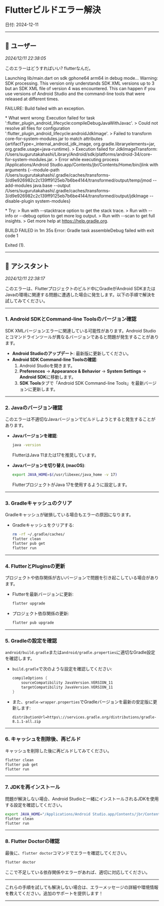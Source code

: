 # Flutterビルドエラー解決

日付: 2024-12-11

---

## 👤 ユーザー
*2024/12/11 22:38:05*

このエラーはどうすればいい?
flutterなんだ。

Launching lib/main.dart on sdk gphone64 arm64 in debug mode...
Warning: SDK processing. This version only understands SDK XML versions up to 3 but an SDK XML file of version 4 was encountered. This can happen if you use versions of Android Studio and the command-line tools that were released at different times.

FAILURE: Build failed with an exception.

\* What went wrong:
Execution failed for task ':flutter\_plugin\_android\_lifecycle:compileDebugJavaWithJavac'.
&gt; Could not resolve all files for configuration ':flutter\_plugin\_android\_lifecycle:androidJdkImage'.
   &gt; Failed to transform core-for-system-modules.jar to match attributes {artifactType=\_internal\_android\_jdk\_image, org.gradle.libraryelements=jar, org.gradle.usage=java-runtime}.
      &gt; Execution failed for JdkImageTransform: /Users/sugurutakahashi/Library/Android/sdk/platforms/android-34/core-for-system-modules.jar.
         &gt; Error while executing process /Applications/Android Studio.app/Contents/jbr/Contents/Home/bin/jlink with arguments {--module-path /Users/sugurutakahashi/.gradle/caches/transforms-3/d9e926982c2c139ff9125eb7b6be4144/transformed/output/temp/jmod --add-modules java.base --output /Users/sugurutakahashi/.gradle/caches/transforms-3/d9e926982c2c139ff9125eb7b6be4144/transformed/output/jdkImage --disable-plugin system-modules}

\* Try:
&gt; Run with --stacktrace option to get the stack trace.
&gt; Run with --info or --debug option to get more log output.
&gt; Run with --scan to get full insights.
&gt; Get more help at https://help.gradle.org.

BUILD FAILED in 1m 35s
Error: Gradle task assembleDebug failed with exit code 1

Exited (1).

---

## 🤖 アシスタント
*2024/12/11 22:38:17*

このエラーは、Flutterプロジェクトのビルド中にGradleがAndroid SDKまたはJavaの環境に関連する問題に遭遇した場合に発生します。以下の手順で解決を試してみてください。

---

### 1. **Android SDKとCommand-line Toolsのバージョン確認**
SDK XMLバージョンエラーに関連している可能性があります。Android Studioとコマンドラインツールが異なるバージョンであると問題が発生することがあります。

- **Android Studioのアップデート**: 最新版に更新してください。
- **Android SDK Command-line Toolsの確認**:
  1. Android Studioを開きます。
  2. **Preferences** → **Appearance & Behavior** → **System Settings** → **Android SDK**に移動します。
  3. **SDK Tools**タブで「Android SDK Command-line Tools」を最新バージョンに更新します。

---

### 2. **Javaのバージョン確認**
このエラーは不適切なJavaバージョンでビルドしようとすると発生することがあります。

- **Javaバージョンを確認**:  
  ```bash
  java -version
  ```
  FlutterはJava 11または17を推奨しています。

- **Javaバージョンを切り替え (macOS)**:
  ```bash
  export JAVA_HOME=$(/usr/libexec/java_home -v 17)
  ```
  FlutterプロジェクトがJava 17を使用するように設定します。

---

### 3. **Gradleキャッシュのクリア**
Gradleキャッシュが破損している場合もエラーの原因になります。

- Gradleキャッシュをクリアする:
  ```bash
  rm -rf ~/.gradle/caches/
  flutter clean
  flutter pub get
  flutter run
  ```

---

### 4. **FlutterとPluginsの更新**
プロジェクトや依存関係が古いバージョンで問題を引き起こしている場合があります。

- Flutterを最新バージョンに更新:
  ```bash
  flutter upgrade
  ```

- プロジェクト依存関係の更新:
  ```bash
  flutter pub upgrade
  ```

---

### 5. **Gradleの設定を確認**
`android/build.gradle`または`android/gradle.properties`に適切なGradle設定を確認します。

- `build.gradle`で次のような設定を確認してください:
  ```gradle
  compileOptions {
      sourceCompatibility JavaVersion.VERSION_11
      targetCompatibility JavaVersion.VERSION_11
  }
  ```

- また、`gradle-wrapper.properties`でGradleバージョンを最新の安定版に更新します:
  ```properties
  distributionUrl=https\://services.gradle.org/distributions/gradle-8.1.1-all.zip
  ```

---

### 6. **キャッシュを削除後、再ビルド**
キャッシュを削除した後に再ビルドしてみてください。

```bash
flutter clean
flutter pub get
flutter run
```

---

### 7. **JDKを再インストール**
問題が解決しない場合、Android Studioと一緒にインストールされるJDKを使用する設定を確認してください。

```bash
export JAVA_HOME="/Applications/Android Studio.app/Contents/jbr/Contents/Home"
flutter clean
flutter run
```

---

### 8. **Flutter Doctorの確認**
最後に、`flutter doctor`コマンドでエラーを確認してください。

```bash
flutter doctor
```

ここで不足している依存関係やエラーがあれば、適切に対応してください。

---

これらの手順を試しても解決しない場合は、エラーメッセージの詳細や環境情報を教えてください。追加のサポートを提供します！

---
